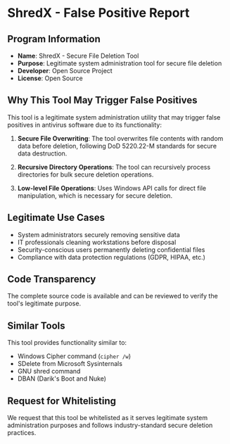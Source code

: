 # ShredX - False Positive Report

## Program Information
- **Name**: ShredX - Secure File Deletion Tool
- **Purpose**: Legitimate system administration tool for secure file deletion
- **Developer**: Open Source Project
- **License**: Open Source

## Why This Tool May Trigger False Positives

This tool is a legitimate system administration utility that may trigger false positives in antivirus software due to its functionality:

1. **Secure File Overwriting**: The tool overwrites file contents with random data before deletion, following DoD 5220.22-M standards for secure data destruction.

2. **Recursive Directory Operations**: The tool can recursively process directories for bulk secure deletion operations.

3. **Low-level File Operations**: Uses Windows API calls for direct file manipulation, which is necessary for secure deletion.

## Legitimate Use Cases

- System administrators securely removing sensitive data
- IT professionals cleaning workstations before disposal
- Security-conscious users permanently deleting confidential files
- Compliance with data protection regulations (GDPR, HIPAA, etc.)

## Code Transparency

The complete source code is available and can be reviewed to verify the tool's legitimate purpose.

## Similar Tools

This tool provides functionality similar to:
- Windows Cipher command (`cipher /w`)
- SDelete from Microsoft Sysinternals
- GNU shred command
- DBAN (Darik's Boot and Nuke)

## Request for Whitelisting

We request that this tool be whitelisted as it serves legitimate system administration purposes and follows industry-standard secure deletion practices.